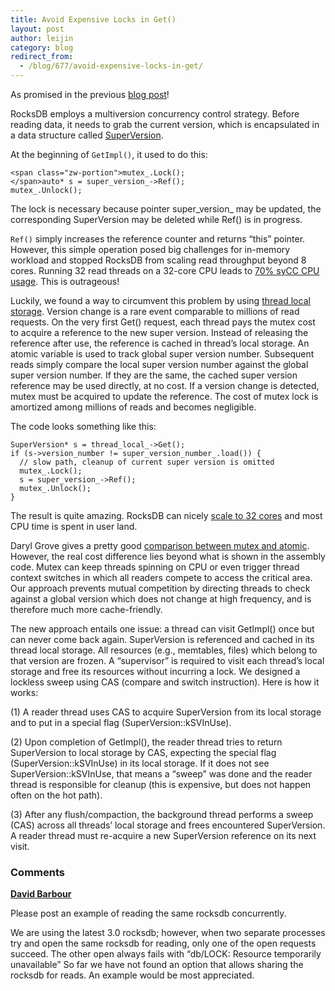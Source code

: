 ```yaml
---
title: Avoid Expensive Locks in Get()
layout: post
author: leijin
category: blog
redirect_from:
  - /blog/677/avoid-expensive-locks-in-get/
---
```


As promised in the previous [blog post](blog/2014/05/14/lock.html)!

RocksDB employs a multiversion concurrency control strategy. Before reading data, it needs to grab the current version, which is encapsulated in a data structure called [SuperVersion](https://reviews.facebook.net/rROCKSDB1fdb3f7dc60e96394e3e5b69a46ede5d67fb976c).

<!--truncate-->

At the beginning of `GetImpl()`, it used to do this:


    <span class="zw-portion">mutex_.Lock();
    </span>auto* s = super_version_->Ref();
    mutex_.Unlock();


The lock is necessary because pointer super_version_ may be updated, the corresponding SuperVersion may be deleted while Ref() is in progress.


`Ref()` simply increases the reference counter and returns “this” pointer. However, this simple operation posed big challenges for in-memory workload and stopped RocksDB from scaling read throughput beyond 8 cores. Running 32 read threads on a 32-core CPU leads to [70% syCC CPU usage](https://github.com/facebook/rocksdb/raw/gh-pages/talks/2014-03-27-RocksDB-Meetup-Lei-Lockless-Get.pdf). This is outrageous!




Luckily, we found a way to circumvent this problem by using [thread local storage](http://en.wikipedia.org/wiki/Thread-local_storage). Version change is a rare event comparable to millions of read requests. On the very first Get() request, each thread pays the mutex cost to acquire a reference to the new super version. Instead of releasing the reference after use, the reference is cached in thread’s local storage. An atomic variable is used to track global super version number. Subsequent reads simply compare the local super version number against the global super version number. If they are the same, the cached super version reference may be used directly, at no cost. If a version change is detected, mutex must be acquired to update the reference. The cost of mutex lock is amortized among millions of reads and becomes negligible.




The code looks something like this:





    SuperVersion* s = thread_local_->Get();
    if (s->version_number != super_version_number_.load()) {
      // slow path, cleanup of current super version is omitted
      mutex_.Lock();
      s = super_version_->Ref();
      mutex_.Unlock();
    }




The result is quite amazing. RocksDB can nicely [scale to 32 cores](https://github.com/facebook/rocksdb/raw/gh-pages/talks/2014-03-27-RocksDB-Meetup-Lei-Lockless-Get.pdf) and most CPU time is spent in user land.




Daryl Grove gives a pretty good [comparison between mutex and atomic](https://blogs.oracle.com/d/entry/the_cost_of_mutexes). However, the real cost difference lies beyond what is shown in the assembly code. Mutex can keep threads spinning on CPU or even trigger thread context switches in which all readers compete to access the critical area. Our approach prevents mutual competition by directing threads to check against a global version which does not change at high frequency, and is therefore much more cache-friendly.




The new approach entails one issue: a thread can visit GetImpl() once but can never come back again. SuperVersion is referenced and cached in its thread local storage. All resources (e.g., memtables, files) which belong to that version are frozen. A “supervisor” is required to visit each thread’s local storage and free its resources without incurring a lock. We designed a lockless sweep using CAS (compare and switch instruction). Here is how it works:




(1) A reader thread uses CAS to acquire SuperVersion from its local storage and to put in a special flag (SuperVersion::kSVInUse).




(2) Upon completion of GetImpl(), the reader thread tries to return SuperVersion to local storage by CAS, expecting the special flag (SuperVersion::kSVInUse) in its local storage. If it does not see SuperVersion::kSVInUse, that means a “sweep” was done and the reader thread is responsible for cleanup (this is expensive, but does not happen often on the hot path).




(3) After any flush/compaction, the background thread performs a sweep (CAS) across all threads’ local storage and frees encountered SuperVersion. A reader thread must re-acquire a new SuperVersion reference on its next visit.

### Comments

**[David Barbour](dmbarbour@gmail.com)**

Please post an example of reading the same rocksdb concurrently.

We are using the latest 3.0 rocksdb; however, when two separate processes
try and open the same rocksdb for reading, only one of the open requests
succeed. The other open always fails with “db/LOCK: Resource temporarily unavailable” So far we have not found an option that allows sharing the rocksdb for reads. An example would be most appreciated.

